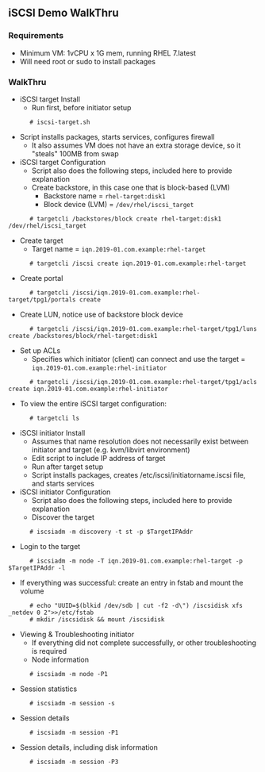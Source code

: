 ## iSCSI Demo WalkThru

### Requirements
* Minimum VM: 1vCPU x 1G mem, running RHEL 7.latest
* Will need root or sudo to install packages

### WalkThru
* iSCSI target Install
  * Run first, before initiator setup
```
      # iscsi-target.sh
```
* Script installs packages, starts services, configures firewall
  * It also assumes VM does not have an extra storage device, so it "steals" 100MB from swap
* iSCSI target Configuration
  * Script also does the following steps, included here to provide explanation
  * Create backstore, in this case one that is block-based (LVM)
    * Backstore name = ```rhel-target:disk1```
    * Block device (LVM) = ```/dev/rhel/iscsi_target```
```
      # targetcli /backstores/block create rhel-target:disk1 /dev/rhel/iscsi_target
```
  * Create target
    * Target name = ```iqn.2019-01.com.example:rhel-target```
```
      # targetcli /iscsi create iqn.2019-01.com.example:rhel-target
```
  * Create portal
```
      # targetcli /iscsi/iqn.2019-01.com.example:rhel-target/tpg1/portals create
```
  * Create LUN, notice use of backstore block device
```  
      # targetcli /iscsi/iqn.2019-01.com.example:rhel-target/tpg1/luns create /backstores/block/rhel-target:disk1
```
  * Set up ACLs
    * Specifies which initiator (client) can connect and use the target = ```iqn.2019-01.com.example:rhel-initiator```
```  
      # targetcli /iscsi/iqn.2019-01.com.example:rhel-target/tpg1/acls create iqn.2019-01.com.example:rhel-initiator
```
* To view the entire iSCSI target configuration:
```
      # targetcli ls
```
* iSCSI initiator Install
  * Assumes that name resolution does not necessarily exist between initiator and target (e.g. kvm/libvirt environment)
  * Edit script to include IP address of target
  * Run after target setup
  * Script installs packages, creates /etc/iscsi/initiatorname.iscsi file, and starts services
* iSCSI initiator Configuration  
  * Script also does the following steps, included here to provide explanation
  * Discover the target
```
      # iscsiadm -m discovery -t st -p $TargetIPAddr
```
  * Login to the target
```
      # iscsiadm -m node -T iqn.2019-01.com.example:rhel-target -p $TargetIPAddr -l
```
  * If everything was successful: create an entry in fstab and mount the volume
```
      # echo "UUID=$(blkid /dev/sdb | cut -f2 -d\") /iscsidisk xfs _netdev 0 2">>/etc/fstab
      # mkdir /iscsidisk && mount /iscsidisk
```
* Viewing & Troubleshooting initiator
  * If everything did not complete successfully, or other troubleshooting is required
  * Node information
```
      # iscsiadm -m node -P1
```
  * Session statistics
```
      # iscsiadm -m session -s
```
  * Session details
```
      # iscsiadm -m session -P1
```
  * Session details, including disk information
```
      # iscsiadm -m session -P3
```

